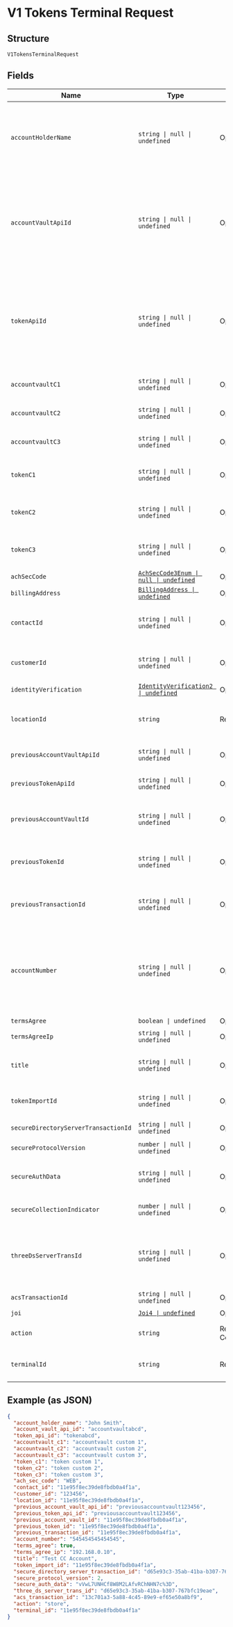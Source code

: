 
# V1 Tokens Terminal Request

## Structure

`V1TokensTerminalRequest`

## Fields

| Name | Type | Tags | Description |
|  --- | --- | --- | --- |
| `accountHolderName` | `string \| null \| undefined` | Optional | Account holder name<br><br>> For CC, this is the 'Name (as it appears) on Card'. For ACH, this is the 'Name on Account'.<br>> <br>**Constraints**: *Minimum Length*: `1`, *Maximum Length*: `32` |
| `accountVaultApiId` | `string \| null \| undefined` | Optional | This field can be used to correlate Tokens in our system to data within an outside software integration<br><br>> Must be unique per location. When running a transaction and using a stored token, this field can be used in place of account_vault_id.<br>> <br>**Constraints**: *Minimum Length*: `1`, *Maximum Length*: `64` |
| `tokenApiId` | `string \| null \| undefined` | Optional | This field can be used to correlate Tokens in our system to data within an outside software integration<br><br>> Must be unique per location. When running a transaction and using a stored token, this field can be used in place of token_id.<br>> <br>**Constraints**: *Minimum Length*: `1`, *Maximum Length*: `64` |
| `accountvaultC1` | `string \| null \| undefined` | Optional | DEPRECATED (Use token_c1 instead)<br>**Constraints**: *Minimum Length*: `1`, *Maximum Length*: `128` |
| `accountvaultC2` | `string \| null \| undefined` | Optional | DEPRECATED (Use token_c2 instead)<br>**Constraints**: *Minimum Length*: `1`, *Maximum Length*: `128` |
| `accountvaultC3` | `string \| null \| undefined` | Optional | DEPRECATED (Use token_c3 instead)<br>**Constraints**: *Minimum Length*: `1`, *Maximum Length*: `128` |
| `tokenC1` | `string \| null \| undefined` | Optional | Custom field 1 for API users to store custom data<br>**Constraints**: *Minimum Length*: `1`, *Maximum Length*: `128` |
| `tokenC2` | `string \| null \| undefined` | Optional | Custom field 2 for API users to store custom data<br>**Constraints**: *Minimum Length*: `1`, *Maximum Length*: `128` |
| `tokenC3` | `string \| null \| undefined` | Optional | Custom field 3 for API users to store custom data<br>**Constraints**: *Minimum Length*: `1`, *Maximum Length*: `128` |
| `achSecCode` | [`AchSecCode3Enum \| null \| undefined`](../../doc/models/ach-sec-code-3-enum.md) | Optional | SEC code for the account |
| `billingAddress` | [`BillingAddress \| undefined`](../../doc/models/billing-address.md) | Optional | Billing Address Object |
| `contactId` | `string \| null \| undefined` | Optional | Used to associate the Token with a Contact.<br>**Constraints**: *Pattern*: `^(([0-9a-fA-F\-]{24,36})\|(([0-9a-fA-F]{8})-(([0-9a-fA-F]{4}\-){3})([0-9a-fA-F]{12})))$` |
| `customerId` | `string \| null \| undefined` | Optional | Used to store a customer identification number.<br>**Constraints**: *Minimum Length*: `1`, *Maximum Length*: `50` |
| `identityVerification` | [`IdentityVerification2 \| undefined`](../../doc/models/identity-verification-2.md) | Optional | Identity verification |
| `locationId` | `string` | Required | A valid Location Id associated with the Contact for this Token<br>**Constraints**: *Pattern*: `^(([0-9a-fA-F\-]{24,36})\|(([0-9a-fA-F]{8})-(([0-9a-fA-F]{4}\-){3})([0-9a-fA-F]{12})))$` |
| `previousAccountVaultApiId` | `string \| null \| undefined` | Optional | Can be used to pull payment info from a previous token api id.<br>**Constraints**: *Maximum Length*: `64` |
| `previousTokenApiId` | `string \| null \| undefined` | Optional | Can be used to pull payment info from a previous token api id.<br>**Constraints**: *Maximum Length*: `64` |
| `previousAccountVaultId` | `string \| null \| undefined` | Optional | Can be used to pull payment info from a previous token.<br>**Constraints**: *Pattern*: `^(([0-9a-fA-F\-]{24,36})\|(([0-9a-fA-F]{8})-(([0-9a-fA-F]{4}\-){3})([0-9a-fA-F]{12})))$` |
| `previousTokenId` | `string \| null \| undefined` | Optional | Can be used to pull payment info from a previous token.<br>**Constraints**: *Pattern*: `^(([0-9a-fA-F\-]{24,36})\|(([0-9a-fA-F]{8})-(([0-9a-fA-F]{4}\-){3})([0-9a-fA-F]{12})))$` |
| `previousTransactionId` | `string \| null \| undefined` | Optional | Can be used to pull payment info from a previous transaction.<br>**Constraints**: *Pattern*: `^(([0-9a-fA-F\-]{24,36})\|(([0-9a-fA-F]{8})-(([0-9a-fA-F]{4}\-){3})([0-9a-fA-F]{12})))$` |
| `accountNumber` | `string \| null \| undefined` | Optional | Account number<br><br>> For CC transactions, a credit card number. For ACH transactions, a bank account number. String lengths are conditional, CC should be 13-19 and ACH should be 4-19.<br>> <br>**Constraints**: *Minimum Length*: `4`, *Maximum Length*: `19`, *Pattern*: `^[\d]+$` |
| `termsAgree` | `boolean \| undefined` | Optional | Terms agreement. |
| `termsAgreeIp` | `string \| null \| undefined` | Optional | The ip address of the client that agreed to terms. |
| `title` | `string \| null \| undefined` | Optional | Used to describe the Token for easier identification within our UI.<br>**Constraints**: *Minimum Length*: `1`, *Maximum Length*: `16` |
| `tokenImportId` | `string \| null \| undefined` | Optional | Token Import Id<br>**Constraints**: *Pattern*: `^(([0-9a-fA-F\-]{24,36})\|(([0-9a-fA-F]{8})-(([0-9a-fA-F]{4}\-){3})([0-9a-fA-F]{12})))$` |
| `secureDirectoryServerTransactionId` | `string \| null \| undefined` | Optional | (ECOMM) Directory Server Transaction ID (Such as XID, TAVV) |
| `secureProtocolVersion` | `number \| null \| undefined` | Optional | (ECOMM)  Secure Program Protocol Version |
| `secureAuthData` | `string \| null \| undefined` | Optional | (ECOMM) The token authentication value associated with 3D secure transactions (Such as CAVV, UCAF auth data) |
| `secureCollectionIndicator` | `number \| null \| undefined` | Optional | (ECOMM) Used for UCAF collection indicator or Discover Autentication type |
| `threeDsServerTransId` | `string \| null \| undefined` | Optional | 3DS Server Transaction ID.  If this field is sent and 3DS authentication was done with Fortis, the 3DS fields secure_directory_server_transaction_id, secure_protocol_version, and secure_collection_indicator will be pre-populated. |
| `acsTransactionId` | `string \| null \| undefined` | Optional | ACS Transaction ID<br>**Constraints**: *Maximum Length*: `36` |
| `joi` | [`Joi4 \| undefined`](../../doc/models/joi-4.md) | Optional | - |
| `action` | `string` | Required, Constant | Used for the Create Terminal endpoint. Valid value 'store'<br>**Value**: `'store'` |
| `terminalId` | `string` | Required | Terminal ID<br>**Constraints**: *Pattern*: `^(([0-9a-fA-F\-]{24,36})\|(([0-9a-fA-F]{8})-(([0-9a-fA-F]{4}\-){3})([0-9a-fA-F]{12})))$` |

## Example (as JSON)

```json
{
  "account_holder_name": "John Smith",
  "account_vault_api_id": "accountvaultabcd",
  "token_api_id": "tokenabcd",
  "accountvault_c1": "accountvault custom 1",
  "accountvault_c2": "accountvault custom 2",
  "accountvault_c3": "accountvault custom 3",
  "token_c1": "token custom 1",
  "token_c2": "token custom 2",
  "token_c3": "token custom 3",
  "ach_sec_code": "WEB",
  "contact_id": "11e95f8ec39de8fbdb0a4f1a",
  "customer_id": "123456",
  "location_id": "11e95f8ec39de8fbdb0a4f1a",
  "previous_account_vault_api_id": "previousaccountvault123456",
  "previous_token_api_id": "previousaccountvault123456",
  "previous_account_vault_id": "11e95f8ec39de8fbdb0a4f1a",
  "previous_token_id": "11e95f8ec39de8fbdb0a4f1a",
  "previous_transaction_id": "11e95f8ec39de8fbdb0a4f1a",
  "account_number": "545454545454545",
  "terms_agree": true,
  "terms_agree_ip": "192.168.0.10",
  "title": "Test CC Account",
  "token_import_id": "11e95f8ec39de8fbdb0a4f1a",
  "secure_directory_server_transaction_id": "d65e93c3-35ab-41ba-b307-767bfc19eae",
  "secure_protocol_version": 2,
  "secure_auth_data": "vVwL7UNHCf8W8M2LAfvRChNHN7c%3D",
  "three_ds_server_trans_id": "d65e93c3-35ab-41ba-b307-767bfc19eae",
  "acs_transaction_id": "13c701a3-5a88-4c45-89e9-ef65e50a8bf9",
  "action": "store",
  "terminal_id": "11e95f8ec39de8fbdb0a4f1a"
}
```


